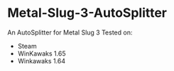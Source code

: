 # Metal-Slug-3-AutoSplitter
An AutoSplitter for Metal Slug 3
Tested on:
  - Steam
  - WinKawaks 1.65
  - Winkawaks 1.64
